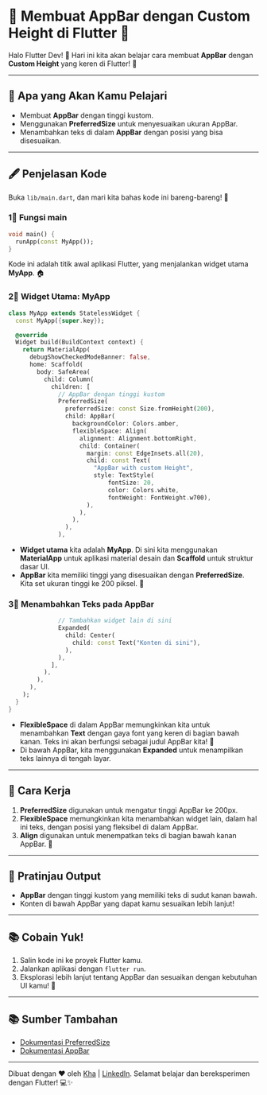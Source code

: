 # 🎨 Membuat AppBar dengan Custom Height di Flutter 🌟

Halo Flutter Dev! 👋 Hari ini kita akan belajar cara membuat **AppBar** dengan **Custom Height** yang keren di Flutter! 🎉

---

## 🔮 Apa yang Akan Kamu Pelajari
- Membuat **AppBar** dengan tinggi kustom.
- Menggunakan **PreferredSize** untuk menyesuaikan ukuran AppBar.
- Menambahkan teks di dalam **AppBar** dengan posisi yang bisa disesuaikan.

---

## 🖋️ Penjelasan Kode

Buka `lib/main.dart`, dan mari kita bahas kode ini bareng-bareng! 🚀

### 1⃣ Fungsi main
```dart
void main() {
  runApp(const MyApp());
}
```
Kode ini adalah titik awal aplikasi Flutter, yang menjalankan widget utama **MyApp**. 🏠

### 2⃣ Widget Utama: MyApp
```dart
class MyApp extends StatelessWidget {
  const MyApp({super.key});

  @override
  Widget build(BuildContext context) {
    return MaterialApp(
      debugShowCheckedModeBanner: false,
      home: Scaffold(
        body: SafeArea(
          child: Column(
            children: [
              // AppBar dengan tinggi kustom
              PreferredSize(
                preferredSize: const Size.fromHeight(200),
                child: AppBar(
                  backgroundColor: Colors.amber,
                  flexibleSpace: Align(
                    alignment: Alignment.bottomRight,
                    child: Container(
                      margin: const EdgeInsets.all(20),
                      child: const Text(
                        "AppBar with custom Height",
                        style: TextStyle(
                            fontSize: 20,
                            color: Colors.white,
                            fontWeight: FontWeight.w700),
                      ),
                    ),
                  ),
                ),
              ),
```
- **Widget utama** kita adalah **MyApp**. Di sini kita menggunakan **MaterialApp** untuk aplikasi material desain dan **Scaffold** untuk struktur dasar UI.
- **AppBar** kita memiliki tinggi yang disesuaikan dengan **PreferredSize**. Kita set ukuran tinggi ke 200 piksel. 🌟

### 3⃣ Menambahkan Teks pada AppBar
```dart
              // Tambahkan widget lain di sini
              Expanded(
                child: Center(
                  child: const Text("Konten di sini"),
                ),
              ),
            ],
          ),
        ),
      ),
    );
  }
}
```
- **FlexibleSpace** di dalam AppBar memungkinkan kita untuk menambahkan **Text** dengan gaya font yang keren di bagian bawah kanan. Teks ini akan berfungsi sebagai judul AppBar kita! 🎤
- Di bawah AppBar, kita menggunakan **Expanded** untuk menampilkan teks lainnya di tengah layar.

---

## 🚀 Cara Kerja
1. **PreferredSize** digunakan untuk mengatur tinggi AppBar ke 200px.
2. **FlexibleSpace** memungkinkan kita menambahkan widget lain, dalam hal ini teks, dengan posisi yang fleksibel di dalam AppBar.
3. **Align** digunakan untuk menempatkan teks di bagian bawah kanan AppBar. 📏

---

## 🔄 Pratinjau Output
- **AppBar** dengan tinggi kustom yang memiliki teks di sudut kanan bawah.
- Konten di bawah AppBar yang dapat kamu sesuaikan lebih lanjut!

---

## 📚 Cobain Yuk!
1. Salin kode ini ke proyek Flutter kamu.
2. Jalankan aplikasi dengan `flutter run`.
3. Eksplorasi lebih lanjut tentang AppBar dan sesuaikan dengan kebutuhan UI kamu! 🎉

---

## 📚 Sumber Tambahan
- [Dokumentasi PreferredSize](https://api.flutter.dev/flutter/widgets/PreferredSize-class.html)
- [Dokumentasi AppBar](https://api.flutter.dev/flutter/material/AppBar-class.html)

---

Dibuat dengan ❤️ oleh [Kha](https://www.instagram.com/khalilaah.15/) | [LinkedIn](https://www.linkedin.com/in/khalilullah-nuraini-20246223b/). Selamat belajar dan bereksperimen dengan Flutter! 💻✨
